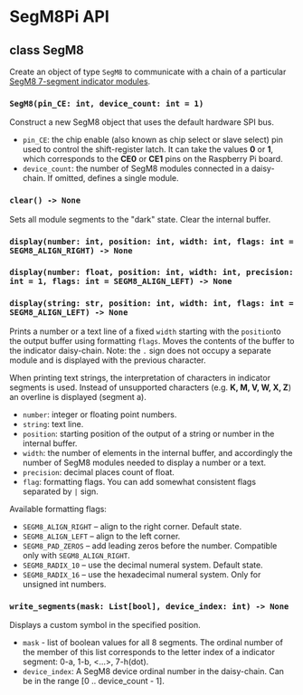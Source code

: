 # SegM8Pi API

## class SegM8

Create an object of type `SegM8` to communicate with a chain of a particular [SegM8 7-segment
indicator modules](https://my.amperka.com/modules/SegM8).

### `SegM8(pin_CE: int, device_count: int = 1)`

Construct a new SegM8 object that uses the default hardware SPI bus.

- `pin_CE`: the chip enable (also known as chip select or slave select) pin used to control the
  shift-register latch. It can take the values **0** or **1**, which corresponds to the **CE0** or
  **CE1** pins on the Raspberry Pi board.
- `device_count`: the number of SegM8 modules connected in a daisy-chain. If omitted, defines
  a single module.

### `clear() -> None`

Sets all module segments to the "dark" state. Clear the internal buffer.

### `display(number: int, position: int, width: int, flags: int = SEGM8_ALIGN_RIGHT) -> None`

### `display(number: float, position: int, width: int, precision: int = 1, flags: int = SEGM8_ALIGN_LEFT) -> None`

### `display(string: str, position: int, width: int, flags: int = SEGM8_ALIGN_LEFT) -> None`

Prints a number or a text line of a fixed `width` starting with the `position`to the output buffer
using formatting `flags`. Moves the contents of the buffer to the indicator daisy-chain.
Note: the `.` sign does not occupy a separate module and is displayed with the previous character.

When printing text strings, the interpretation of characters in indicator segments is used. Instead
of unsupported characters (e.g. **K, M, V, W, X, Z**) an overline is displayed (segment a).

- `number`: integer or floating point numbers.
- `string`: text line.
- `position`: starting position of the output of a string or number in the internal buffer.
- `width`: the number of elements in the internal buffer, and accordingly the number of SegM8
  modules needed to display a number or a text.
- `precision`: decimal places count of float.
- `flag`: formatting flags. You can add somewhat consistent flags separated by `|` sign.

Available formatting flags:

- `SEGM8_ALIGN_RIGHT` – align to the right corner. Default state.
- `SEGM8_ALIGN_LEFT` – align to the left corner.
- `SEGM8_PAD_ZEROS` – add leading zeros before the number. Compatible only with `SEGM8_ALIGN_RIGHT`.
- `SEGM8_RADIX_10` – use the decimal numeral system. Default state.
- `SEGM8_RADIX_16` – use the hexadecimal numeral system. Only for unsigned int numbers.

### `write_segments(mask: List[bool], device_index: int) -> None`

Displays a custom symbol in the specified position.

- `mask` - list of boolean values for all 8 segments. The ordinal number of the member of this list
  corresponds to the letter index of a indicator segment: 0-a, 1-b, <...>, 7-h(dot).
- `device_index`: A SegM8 device ordinal number in the daisy-chain. Can be in the range
  [0 .. device_count - 1].
